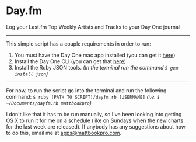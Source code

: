 Day.fm
======

Log your Last.fm Top Weekly Artists and Tracks to your Day One journal

---

This simple script has a couple requirements in order to run:
1. You must have the Day One mac app installed (you can get it [here](http://bit.ly/DayOneMac))
2. Install the Day One CLI (you can get that [here](http://dayoneapp.com/downloads/dayone-cli.pkg))
3. Install the Ruby JSON tools.  *(In the terminal run the command `$ gem install json`)*

---

For now, to run the script go into the terminal and run the following command:
`$ ruby [PATH TO SCRIPT]/dayfm.rb [USERNAME]`
*(i.e. `$ ~/Documents/dayfm.rb mattbookpro`)*

I don't like that it has to be run manually, so I've been looking into getting OS X to run it for me on a schedule (like on Sundays when the new charts for the last week are released). If anybody has any suggestions about how to do this, email me at apps@mattbookpro.com.
